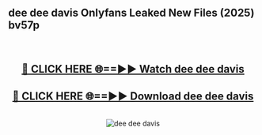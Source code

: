 <h2>dee dee davis Onlyfans Leaked New Files (2025) bv57p</h2>
<br>
<div align="center">
<h2><a href="https://mediafiles.top/dee_dee_davis&ref=git" rel="nofollow">🔴 CLICK HERE 🌐==►► Watch dee dee davis</a></h2>
<h2><a href="https://mediafiles.top/dee_dee_davis&ref=git" rel="nofollow">🔴 CLICK HERE 🌐==►► Download dee dee davis</a></h2>
<br>
<a href="https://mediafiles.top/dee_dee_davis&ref=git" rel="nofollow" data-target="animated-image.originalLink"><img src="https://i.ibb.co.com/xMMVF88/686577567.gif" alt="dee dee davis" style="max-width: 100%; display: inline-block;" data-target="animated-image.originalImage"></a>
</div>
<br>
<br>